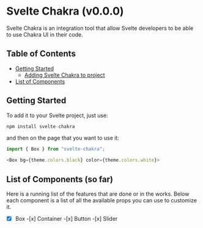 # Svelte Chakra (v0.0.0)

Svelte Chakra is an integration tool that allow Svelte developers to be able to use Chakra UI in their code.

## Table of Contents

- [Getting Started](#getting-started)
  - [Adding Svelte Chakra to project](#adding-svelte-chakra-to-project)
- [List of Components](#list-of-components)

## Getting Started

To add it to your Svelte project, just use:

```js
npm install svelte-chakra
```

and then on the page that you want to use it:

```js
import { Box } from "svelte-chakra";

<Box bg={theme.colors.black} color={theme.colors.white}>
```

## List of Components (so far)

Here is a running list of the features that are done or in the works. Below each component is a list of all the available props you can use to customize it.

-[x] Box -[x] Container -[x] Button -[x] Slider
